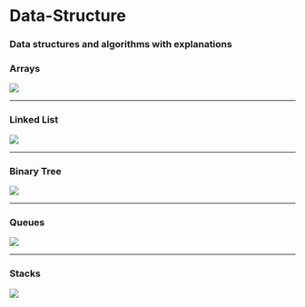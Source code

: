 # Data-Structure
<h3><font color:'blue',size:'8'>Data structures and algorithms with explanations</font></h3>
<h3>Arrays</h3>
<img src="https://i.makeagif.com/media/11-29-2015/Uf4BMe.gif">
<hr>
<h3>Linked List</h3>
<img src="https://media.geeksforgeeks.org/wp-content/uploads/20200318172830/ezgif.com-gif-maker2.gif">
<hr>
<h3>Binary Tree</h3>
<img src="https://s3.amazonaws.com/stackabuse/media/programming-interview-questions-2.gif">
<hr>
<h3>Queues</h3>
<img src="https://i1.faceprep.in/Companies-1/queue-operations.gif">
<hr>
<h3>Stacks</h3>
<img src="https://res.cloudinary.com/practicaldev/image/fetch/s--hD9shGTW--/c_limit%2Cf_auto%2Cfl_progressive%2Cq_66%2Cw_880/https://assets2.ello.co/uploads/asset/attachment/5923807/ello-optimized-33f3f778.gif">
